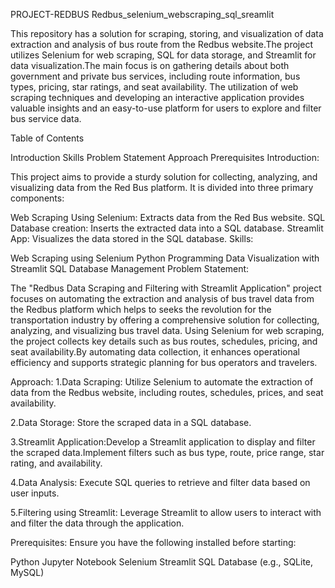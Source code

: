 PROJECT-REDBUS
Redbus_selenium_webscraping_sql_sreamlit

This repository has a solution for scraping, storing, and visualization of data extraction and analysis of bus route from the Redbus website.The project utilizes Selenium for web scraping, SQL for data storage, and Streamlit for data visualization.The main focus is on gathering details about both government and private bus services, including route information, bus types, pricing, star ratings, and seat availability. The utilization of web scraping techniques and developing an interactive application provides valuable insights and an easy-to-use platform for users to explore and filter bus service data.

Table of Contents

Introduction
Skills
Problem Statement
Approach
Prerequisites
Introduction:

This project aims to provide a sturdy solution for collecting, analyzing, and visualizing data from the Red Bus platform. It is divided into three primary components:

Web Scraping Using Selenium: Extracts data from the Red Bus website.
SQL Database creation: Inserts the extracted data into a SQL database.
Streamlit App: Visualizes the data stored in the SQL database.
Skills:

Web Scraping using Selenium
Python Programming
Data Visualization with Streamlit
SQL Database Management
Problem Statement:

The "Redbus Data Scraping and Filtering with Streamlit Application" project focuses on automating the extraction and analysis of bus travel data from the Redbus platform which helps to seeks the revolution for the transportation industry by offering a comprehensive solution for collecting, analyzing, and visualizing bus travel data. Using Selenium for web scraping, the project collects key details such as bus routes, schedules, pricing, and seat availability.By automating data collection, it enhances operational efficiency and supports strategic planning for bus operators and travelers.

Approach: 1.Data Scraping: Utilize Selenium to automate the extraction of data from the Redbus website, including routes, schedules, prices, and seat availability.

2.Data Storage: Store the scraped data in a SQL database.

3.Streamlit Application:Develop a Streamlit application to display and filter the scraped data.Implement filters such as bus type, route, price range, star rating, and availability.

4.Data Analysis: Execute SQL queries to retrieve and filter data based on user inputs.

5.Filtering using Streamlit: Leverage Streamlit to allow users to interact with and filter the data through the application.

Prerequisites: Ensure you have the following installed before starting:

Python
Jupyter Notebook
Selenium
Streamlit
SQL Database (e.g., SQLite, MySQL)
